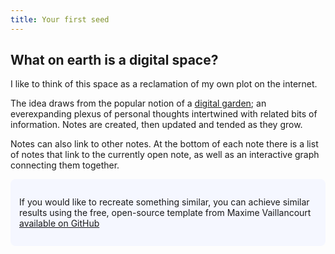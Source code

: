 ```yaml
---
title: Your first seed
---
```

## What on earth is a digital space?

I like to think of this space as a reclamation of my own plot on the internet. 

The idea draws from the popular notion of a [digital garden](https://maggieappleton.com/garden-history); an everexpanding plexus of personal thoughts intertwined with related bits of information. Notes are created, then updated and tended as they grow. 

Notes can also link to other notes. At the bottom of each note there is a list of notes that link to the currently open note, as well as an interactive graph connecting them together.

<p style="padding: 2em 1em; background: #f5f7ff; border-radius: 8px;">If you would like to recreate something similar, you can achieve similar results using the free, open-source template from Maxime Vaillancourt <a href= "https://github.com/maximevaillancourt/digital-garden-jekyll-template">available on GitHub</a>
</p>

